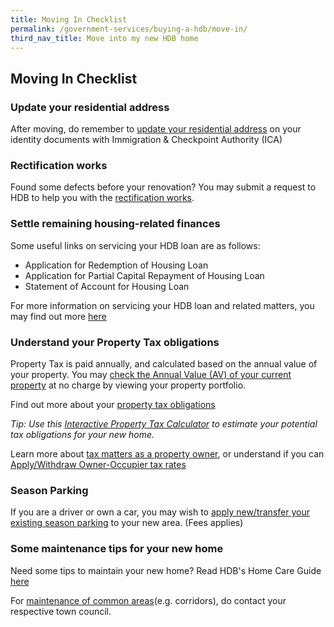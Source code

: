 ```yaml
---
title: Moving In Checklist
permalink: /government-services/buying-a-hdb/move-in/
third_nav_title: Move into my new HDB home
---
```


## Moving In Checklist

### Update your residential address 

After moving, do remember to [update your residential address](https://www.ica.gov.sg/documents/ic/update_residential_address) on  your identity documents with Immigration & Checkpoint Authority (ICA)


### Rectification works

Found some defects before your renovation? You may submit a request to HDB to help you with the [rectification works](https://www.hdb.gov.sg/cs/infoweb/residential/living-in-an-hdb-flat/moving-in/rectification-work-for-new-flats&rendermode=preview).


### Settle remaining housing-related finances

Some useful links on servicing your HDB loan are as follows:
- Application for Redemption of Housing Loan
- Application for Partial Capital Repayment of Housing Loan
- Statement of Account for Housing Loan

For more information on servicing your HDB loan and related matters, you may find out more [here](https://www.hdb.gov.sg/cs/infoweb/residential/servicing-your-hdb-loan)


### Understand your Property Tax obligations

Property Tax is paid annually, and calculated based on the annual value of your property. You may [check the Annual Value (AV) of your current property](https://mytax.iras.gov.sg/ESVWeb/default.aspx?target=MPTPropertySearch&toLoginSelection=true) at no charge by viewing your property portfolio.

Find out more about your [property tax obligations](https://www.iras.gov.sg/irashome/Property-Tax-At-A-Glance/Property-Tax-At-A-Glance/)

*Tip: Use this [Interactive Property Tax Calculator](https://mytax.iras.gov.sg/ESVWeb/default.aspx?target=MPTCalculatorIntro) to estimate your potential tax obligations for your new home.*

Learn more about [tax matters as a property owner](https://www.iras.gov.sg/irashome/Property/Property-owners/), or understand if you can [Apply/Withdraw Owner-Occupier tax rates](https://mytax.iras.gov.sg/ESVWeb/default.aspx?target=MPTOOPropertySearch&toLoginSelection=true)


### Season Parking

If you are a driver or own a car, you may wish to [apply new/transfer your existing season parking](https://www.hdb.gov.sg/cs/infoweb/car-parks/season-parking/season-parking-ticket/application-procedure) to your new area. (Fees applies)


### Some maintenance tips for your new home

Need some tips to maintain your new home? Read HDB's Home Care Guide [here](https://www.hdb.gov.sg/cs/infoweb/residential/living-in-an-hdb-flat/home-maintenance/home-care-guide)

For [maintenance of common areas](https://www.hdb.gov.sg/cs/infoweb/contact-us?anchor=towncouncil)(e.g. corridors), do contact your respective town council.

